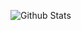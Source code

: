 ![Github Stats](https://github-readme-stats.vercel.app/api?username=DefaultO&theme=default&count_private=true&show_icons=false&include_all_commits=true)
